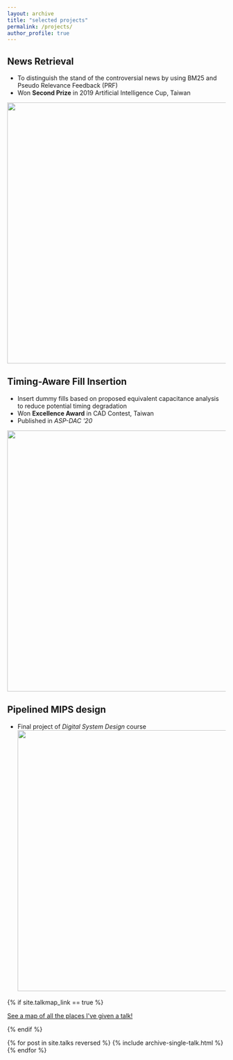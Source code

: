 ```yaml
---
layout: archive
title: "selected projects"
permalink: /projects/
author_profile: true
---
```

  
## News Retrieval
* To distinguish the stand of the controversial news by using BM25 and Pseudo Relevance Feedback (PRF)
* Won **Second Prize** in 2019 Artificial Intelligence Cup, Taiwan
<img src='/images/projects/News_Retrieval.jpg' width='600' >

## Timing-Aware Fill Insertion
* Insert dummy fills based on proposed equivalent capacitance analysis to reduce potential timing degradation
* Won **Excellence Award** in CAD Contest, Taiwan
* Published in *ASP-DAC '20*
<img src='/images/projects/Dummy_Fill.jpg' width='600' >

## Pipelined MIPS design
* Final project of *Digital System Design* course <br/>
<img src='/images/projects/DSD_project.jpg' width='600' > <br/>

{% if site.talkmap_link == true %}

<p style="text-decoration:underline;"><a href="/talkmap.html">See a map of all the places I've given a talk!</a></p>

{% endif %}

{% for post in site.talks reversed %}
  {% include archive-single-talk.html %}
{% endfor %}
